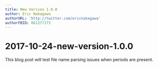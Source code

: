 ```yaml
---
title: New Version 1.0.0
author: Eric Nakagawa
authorURL: 'http://twitter.com/ericnakagawa'
authorFBID: 661277173
---
```


# 2017-10-24-new-version-1.0.0

This blog post will test file name parsing issues when periods are present.


